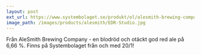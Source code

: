 ```yaml
---
layout: post
ext_url: https://www.systembolaget.se/produkt/ol/alesmith-brewing-company-1044014/
image_path: /images/products/alesmith/EDR-Studio.jpg
---
```


Från AleSmith Brewing Company - en blodröd och otäckt god red ale på 6,66 %. Finns på Systembolaget från och med 20/1!